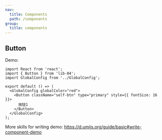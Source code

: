 ```yaml
---
nav:
  title: Components
  path: /components
group:
  title: components
---
```


## Button

Demo:

```tsx
import React from 'react';
import { Button } from 'lib-04';
import GlobalConfig from '../GlobalConfig';

export default () => (
  <GlobalConfig globalColor="red">
    <Button className="self-btn" type="primary" style={{ fontSize: 16 }}>
      按钮1
    </Button>
  </GlobalConfig>
);
```

More skills for writing demo: https://d.umijs.org/guide/basic#write-component-demo
